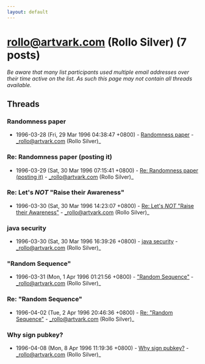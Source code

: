 ```yaml
---
layout: default
---
```


# rollo@artvark.com (Rollo Silver) (7 posts)

_Be aware that many list participants used multiple email addresses over their time active on the list. As such this page may not contain all threads available._

## Threads

### Randomness paper
+ 1996-03-28 (Fri, 29 Mar 1996 04:38:47 +0800) - [Randomness paper](/archive/1996/03/c50e41b66c312a23e526be95f92cd02d26fe7ff84a0354b634d0c7d96b477114) - _rollo@artvark.com (Rollo Silver)_

### Re: Randomness paper (posting it)
+ 1996-03-29 (Sat, 30 Mar 1996 07:15:41 +0800) - [Re: Randomness paper (posting it)](/archive/1996/03/90e235890f718edf01085a5bfd5b9943655f2c4f0377e55de5f985b8f6a048df) - _rollo@artvark.com (Rollo Silver)_

### Re: Let's *NOT* "Raise their Awareness"
+ 1996-03-30 (Sat, 30 Mar 1996 14:23:07 +0800) - [Re: Let's *NOT* "Raise their Awareness"](/archive/1996/03/1809c1cef7f8b9a91b976891d75f3e0e9ef4f5cb6985e24f3f4f6eb69196f4c8) - _rollo@artvark.com (Rollo Silver)_

### java security
+ 1996-03-30 (Sat, 30 Mar 1996 16:39:26 +0800) - [java security](/archive/1996/03/fc16f0aac370bb79d507d6339954fe7eb1c85cba63aaa69ffb5203ad1915af3a) - _rollo@artvark.com (Rollo Silver)_

### "Random Sequence"
+ 1996-03-31 (Mon, 1 Apr 1996 01:21:56 +0800) - ["Random Sequence"](/archive/1996/03/fceb2f2cd06799560865d3f7d9cc507e99397cf246a2b0f542a3dd2835313396) - _rollo@artvark.com (Rollo Silver)_

### Re: "Random Sequence"
+ 1996-04-02 (Tue, 2 Apr 1996 20:46:36 +0800) - [Re: "Random Sequence"](/archive/1996/04/1a5998d374ff28bd57d90eb3dfcbe683e8d42c1eeb0865ea3159ea897b5e85c7) - _rollo@artvark.com (Rollo Silver)_

### Why sign pubkey?
+ 1996-04-08 (Mon, 8 Apr 1996 11:19:36 +0800) - [Why sign pubkey?](/archive/1996/04/e5dc64f2573dff1473d978533b2a35e5edce61fd82393ce4cde8edab0c642880) - _rollo@artvark.com (Rollo Silver)_

